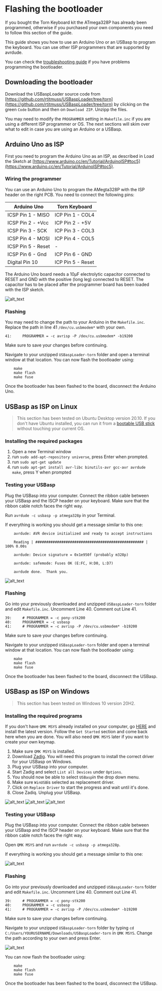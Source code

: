 # Flashing the bootloader

If you bought the Torn Keyboard kit the ATmega328P has already been programmed, otherwise if you purchased your own components you need to follow this section of the guide.

This guide shows you how to use an Arduino Uno or an USBasp to program the keyboard. You can use other ISP programmers that are supported by avrdude.

You can check the [troubleshooting guide](troubleshoot.md#flashing-atmega328p) if you have problems programming the bootloader.

## Downloading the bootloader

Download the USBaspLoader source code from [https://github.com/rtitmuss/USBaspLoader/tree/torn](https://github.com/rtitmuss/USBaspLoader/tree/torn) by clicking on the green `Code` button and then on `Download ZIP`. Unzipp the files. 

You may need to modify the `PROGRAMMER` setting in `Makefile.inc` if you are using a different ISP programmer or OS. The next sections will skim over what to edit in case you are using an Arduino or a USBasp.

## Arduino Uno as ISP

First you need to program the Arduino Uno as an ISP, as described in Load the Sketch at [https://www.arduino.cc/en/Tutorial/ArduinoISP#toc5](https://www.arduino.cc/en/Tutorial/ArduinoISP#toc5).


### Wiring the programmer

You can use an Arduino Uno to program the AMegta328P with the ISP header on the right PCB. You need to connect the following pins:


Arduino Uno | Torn Keyboard
----------- | -------------
ICSP Pin 1 - MISO | ICP Pin 1 - COL4
ICSP Pin 2 - +Vcc | ICP Pin 2 - +5V
ICSP Pin 3 - SCK | ICP Pin 3 - COL3
ICSP Pin 4 - MOSI | ICP Pin 4 - COL5
ICSP Pin 5 - Reset | -
ICSP Pin 6 - Gnd | ICP Pin 6 - GND
Digital Pin 10 | ICP Pin 5 - Reset

The Arduino Uno board needs a 10µF electrolytic capacitor connected to RESET and GND with the positive (long leg) connected to RESET. The capacitor has to be placed after the programmer board has been loaded with the ISP sketch.


![alt_text](build/image18.jpg)


### Flashing

You may need to change the path to your Arduino in the `Makefile.inc`. Replace the path in line 41 `/dev/cu.usbmodem*` with your own.
```
41:     PROGRAMMER = -c avrisp -P /dev/cu.usbmodem* -b19200
```
Make sure to save your changes before continuing. 

Navigate to your unzipped `USBaspLoader-torn` folder and open a terminal window at that location. You can now flash the bootloader using:

```
    make
    make flash
    make fuse
```

Once the bootloader has been flashed to the board, disconnect the Arduino Uno.


## USBasp as ISP on Linux

> This section has been tested on Ubuntu Desktop version 20.10. If you don't have Ubuntu installed, you can run it from a [bootable USB stick](https://ubuntu.com/tutorials/create-a-usb-stick-on-windows#1-overview) without touching your current OS.


### Installing the required packages

1. Open a new Terminal window
2. run `sudo add-apt-repository universe`, press Enter when prompted.
3. run `sudo apt-get update`
3. run `sudo apt-get install avr-libc binutils-avr gcc-avr avrdude make`, press Y when prompted

### Testing your USBasp

Plug the USBasp into your computer. Connect the ribbon cable between your USBasp and the ISCP header on your keyboard. Make sure that the ribbon cable notch faces the right way.

Run `avrdude -c usbasp -p atmega328p` in your Terminal.

If everything is working you should get a message similar to this one: 

```
    avrdude: AVR device initialized and ready to accept instructions

    Reading | ################################################## | 100% 0.00s

    avrdude: Device signature = 0x1e950f (probably m328p)

    avrdude: safemode: Fuses OK (E:FC, H:D0, L:D7)

    avrdude done.  Thank you.    
```


![alt_text](build/image47.jpg)


### Flashing

Go into your previously downloaded and unzipped `USBaspLoader-torn` folder and edit `Makefile.inc`. Uncomment Line 40. Comment out Line 41. 

```
39:     # PROGRAMMER = -c pony-stk200
40:     PROGRAMMER = -c usbasp
41:     # PROGRAMMER = -c avrisp -P /dev/cu.usbmodem* -b19200
```
Make sure to save your changes before continuing. 

Navigate to your unzipped `USBaspLoader-torn` folder and open a terminal window at that location. You can now flash the bootloader using:

```
    make
    make flash
    make fuse
```

Once the bootloader has been flashed to the board, disconnect the USBasp.


## USBasp as ISP on Windows

> This section has been tested on Windows 10 version 20H2.


### Installing the required programs

If you don't have `QMK MSYS` already installed on your computer, go [HERE](https://msys.qmk.fm/) and install the latest version. Follow the `Get Started` section and come back here when you are done. You will also need `QMK MSYS` later if you want to create your own keymap.
1. Make sure `QMK MSYS` is installed.
2. Download [Zadig](https://zadig.akeo.ie/). You will need this program to install the correct driver for your USBasp on Windows.
3. Plug your USBasp into your computer.
4. Start Zadig and select `List all Devices` under `Options`.
5. You should now be able to select `USBasp`in the drop down menu.
6. Make sure `WinUSB`is selected as replacement driver.
7. Click on `Replace Driver` to start the progress and wait until it's done.
8. Close Zadiq. Unplug your USBasp.


![alt_text](build/image48.png)
![alt_text](build/image49.png)
![alt_text](build/image50.png)



### Testing your USBasp

Plug the USBasp into your computer. Connect the ribbon cable between your USBasp and the ISCP header on your keyboard. Make sure that the ribbon cable notch faces the right way.

Open `QMK MSYS` and run `avrdude -c usbasp -p atmega328p`.

If everything is working you should get a message similar to this one: 


![alt_text](build/image51.png)


### Flashing

Go into your previously downloaded and unzipped `USBaspLoader-torn` folder and edit `Makefile.inc`. Uncomment Line 40. Comment out Line 41. 

```
39:     # PROGRAMMER = -c pony-stk200
40:     PROGRAMMER = -c usbasp
41:     # PROGRAMMER = -c avrisp -P /dev/cu.usbmodem* -b19200
```
Make sure to save your changes before continuing. 

Navigate to your unzipped `USBaspLoader-torn` folder by typing `cd C:/Users/YOURUSERNAME/Downloads/USBaspLoader-torn` in `QMK MSYS`. Change the path according to your own and press Enter.


![alt_text](build/image52.png)


You can now flash the bootloader using:

```
    make
    make flash
    make fuse
```

Once the bootloader has been flashed to the board, disconnect the USBasp.


